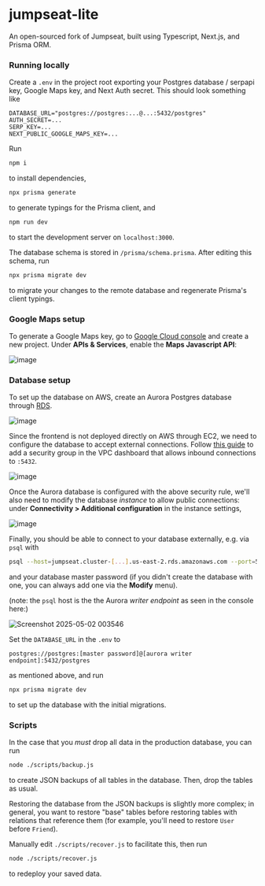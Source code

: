 # jumpseat-lite

An open-sourced fork of Jumpseat, built using Typescript, Next.js, and Prisma ORM.

### Running locally
Create a `.env` in the project root exporting your Postgres database / serpapi key, Google Maps key, and Next Auth secret. This should look something like
```env
DATABASE_URL="postgres://postgres:...@...:5432/postgres"
AUTH_SECRET=...
SERP_KEY=...
NEXT_PUBLIC_GOOGLE_MAPS_KEY=...
```
Run
```bash
npm i
```
to install dependencies,
```bash
npx prisma generate
```
to generate typings for the Prisma client, and
```bash
npm run dev
```
to start the development server on `localhost:3000`.

The database schema is stored in `/prisma/schema.prisma`. After editing this schema, run
```bash
npx prisma migrate dev
```
to migrate your changes to the remote database and regenerate Prisma's client typings.

### Google Maps setup
To generate a Google Maps key, go to [Google Cloud console](https://console.cloud.google.com/) and create a new project.
Under **APIs & Services**, enable the **Maps Javascript API**:

![image](https://github.com/user-attachments/assets/fca1aebc-1e60-4f00-8650-7ef2609b4416)

### Database setup
To set up the database on AWS, create an Aurora Postgres database through [RDS](https://us-east-2.console.aws.amazon.com/rds/home).

![image](https://github.com/user-attachments/assets/ffee257f-bbaf-4ecf-9912-3e7214ef0356)

Since the frontend is not deployed directly on AWS through EC2, we need to configure the database to accept external
connections. Follow [this guide](https://docs.aws.amazon.com/AmazonRDS/latest/AuroraUserGuide/CHAP_SettingUp_Aurora.html#CHAP_SettingUp_Aurora.SecurityGroup)
to add a security group in the VPC dashboard that allows inbound connections to `:5432`.

![image](https://github.com/user-attachments/assets/b9fd4821-62c8-40cd-803a-73cc7e244445)

Once the Aurora database is configured with the above security rule, we'll also need to modify the database *instance* to
allow public connections: under **Connectivity > Additional configuration** in the instance settings,

![image](https://github.com/user-attachments/assets/481811d0-09c9-4d2d-872c-c5f9acd66101)

Finally, you should be able to connect to your database externally, e.g. via `psql` with
```bash
psql --host=jumpseat.cluster-[...].us-east-2.rds.amazonaws.com --port=5432 --username=postgres
```
and your database master password (if you didn't create the database with one, you can always add one via the **Modify** menu).

(note: the `psql` host is the the Aurora *writer endpoint* as seen in the console here:)

![Screenshot 2025-05-02 003546](https://github.com/user-attachments/assets/e2f2ec8e-f81d-439e-bff4-07b6cb5f9248)

Set the `DATABASE_URL` in the `.env` to
```
postgres://postgres:[master password]@[aurora writer endpoint]:5432/postgres
```
as mentioned above, and run
```bash
npx prisma migrate dev
```
to set up the database with the initial migrations.

### Scripts

In the case that you *must* drop all data in the production database, you can run
```bash
node ./scripts/backup.js
```
to create JSON backups of all tables in the database. Then, drop the tables as usual.

Restoring the database from the JSON backups is slightly more complex; in general, you want to restore "base" tables
before restoring tables with relations that reference them (for example, you'll need to restore `User` before `Friend`).

Manually edit `./scripts/recover.js` to facilitate this, then run
```bash
node ./scripts/recover.js
```
to redeploy your saved data.
